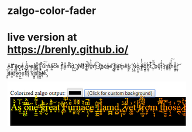 # zalgo-color-fader
# live version at https://brenly.github.io/

A̮̍sͨ̀ͣ ͒ͬ͂͠o̴͖̣̼n͎͉͈̓é͔̟́ ̲̖g̱̣̎̑̓r̶ea͖ͪţ͔̟̄̌ ͋̚҉F͎̯̆͐̚u̽͆͠rͥnͨâ͕̳͡ċ̃ͭe f̭͎̚ḽ̛ͣa̤̗ͣ̽m͌̋̚d̯̝̍͢,̑ ͖̞̔y̸ͯeͩt͚ͯͤ̆ ̴̮̠̐f̵̼̼̫̒̅r̛̜͂̐ơ̪ͪ̔ͪm͔̩̋̅͡ ͟t̄͑҉̝͓ḩ͚o̍͢s̵͔̀̍e ̟̺̲̃͠f͍̭̰̒l͔a̮̻͝m͍̤e̸ͬs̬͈̯̊.̷͎ ͕̹̗ͫN͎̖͇̒o̧͎͈̤̍̀ ͕l̶̥͚̈́̓̓ǐ̷͙̉g͂̾͏̪̮h̯͇̩ͣ͜t͛̅̚,̝̝ͣ̔ͪ ̺͊ͩ̈b͏̠u͓͓ͬ̀͒t̜͕̃ͣ̓ ̷̼̐r̹̣a̳̼͞t̻̫ͤ̕h̔̇̒͠e͚͍̪̐̐r͙̳̘͝ ̥̤͈̇͋d̴̺͛á̜͚͋ͨȑ̥ͤk̴̖̻ͮ̄̂n͔̻̯̿͟e͙͎s͔̀ͨ͒͝s̥̩̈́ ̋ͭ̉v̹͂i͖͍͚̋ͯs͓͐̌̋ȉ͉̞̫ͬb̶̤̺͖̂̄͒l̸̙̝e̽͞.̘̯ͩ̋

![sample image](https://github.com/brenly/zalgo-color-fader/blob/master/ZALGOSAMPLE.png)

